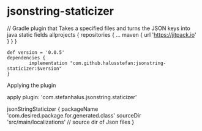 # jsonstring-staticizer

// Gradle plugin that Takes a specified files and turns the JSON keys into java static fields
	allprojects {
		repositories {
			...
			maven { url 'https://jitpack.io' }
		}
	}

	def version = '0.0.5'
	dependencies {
	        implementation "com.github.halusstefan:jsonstring-staticizer:$version"
	}

Applying the plugin

apply plugin: 'com.stefanhalus.jsonstring.staticizer'

jsonStringStaticizer {
    packageName 'com.desired.package.for.generated.class'
    sourceDir 'src/main/localizations' // source dir of Json files 
}